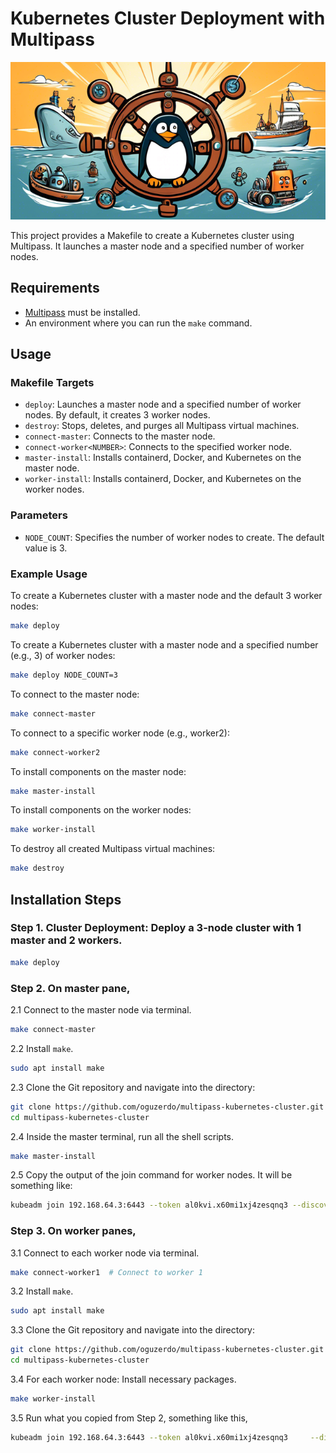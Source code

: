 # Kubernetes Cluster Deployment with Multipass

![alt text](images/cover.png)

This project provides a Makefile to create a Kubernetes cluster using Multipass. It launches a master node and a specified number of worker nodes.

## Requirements

- [Multipass](https://multipass.run/) must be installed.
- An environment where you can run the `make` command.

## Usage

### Makefile Targets

- `deploy`: Launches a master node and a specified number of worker nodes. By default, it creates 3 worker nodes.
- `destroy`: Stops, deletes, and purges all Multipass virtual machines.
- `connect-master`: Connects to the master node.
- `connect-worker<NUMBER>`: Connects to the specified worker node.
- `master-install`: Installs containerd, Docker, and Kubernetes on the master node.
- `worker-install`: Installs containerd, Docker, and Kubernetes on the worker nodes.

### Parameters

- `NODE_COUNT`: Specifies the number of worker nodes to create. The default value is 3.

### Example Usage

To create a Kubernetes cluster with a master node and the default 3 worker nodes:

```sh
make deploy
```

To create a Kubernetes cluster with a master node and a specified number (e.g., 3) of worker nodes:

```sh
make deploy NODE_COUNT=3
```

To connect to the master node:

```sh
make connect-master
```


To connect to a specific worker node (e.g., worker2):

```sh
make connect-worker2
```

To install components on the master node:

```sh
make master-install
```

To install components on the worker nodes:

```sh
make worker-install
```

To destroy all created Multipass virtual machines:

```sh
make destroy
```



## Installation Steps

### Step 1. **Cluster Deployment**: Deploy a 3-node cluster with 1 master and 2 workers.

```sh
make deploy
```

### Step 2. On master pane, 

2.1 Connect to the master node via terminal.

```sh
make connect-master
```

2.2 Install `make`.
```sh
sudo apt install make
```

2.3 Clone the Git repository and navigate into the directory:

```sh
git clone https://github.com/oguzerdo/multipass-kubernetes-cluster.git
cd multipass-kubernetes-cluster
```

2.4 Inside the master terminal, run all the shell scripts.

```sh
make master-install
```

2.5 Copy the output of the join command for worker nodes. It will be something like:
    
```sh
kubeadm join 192.168.64.3:6443 --token al0kvi.x60mi1xj4zesqnq3 --discovery-token-ca-cert-hash sha256:f4ff0c7684bbac599a8208b94bb28e451023662ab51bc1ce16f60a855a85e2a5
```

### Step 3. On worker panes, 

3.1 Connect to each worker node via terminal.
    
```sh
make connect-worker1  # Connect to worker 1
```

3.2 Install `make`.
```sh
sudo apt install make
```

3.3 Clone the Git repository and navigate into the directory:

```sh
git clone https://github.com/oguzerdo/multipass-kubernetes-cluster.git
cd multipass-kubernetes-cluster
```


3.4 For each worker node: Install necessary packages.
        
```sh
make worker-install
```

3.5 Run what you copied from Step 2, something like this,

```sh
kubeadm join 192.168.64.3:6443 --token al0kvi.x60mi1xj4zesqnq3     --discovery-token-ca-cert-hash sha256:f4ff0c7684bbac599a8208b94bb28e451023662ab51bc1ce16f60a855a85e2a5
```
